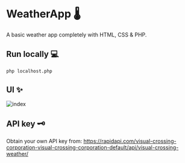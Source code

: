 # WeatherApp 🌡️

A basic weather app completely with HTML, CSS & PHP.

## Run locally 💻

```bash
php localhost.php
```

## UI ✨

![index](https://github.com/new92/php/assets/94779840/02e7eb66-d0c5-43f4-a253-1bba340d27cb)


## API key 🗝️

Obtain your own API key from: https://rapidapi.com/visual-crossing-corporation-visual-crossing-corporation-default/api/visual-crossing-weather/